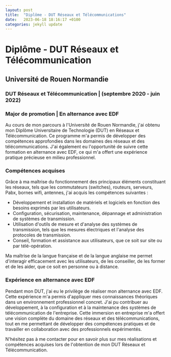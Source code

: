 ```yaml
---
layout: post
title:  "Diplôme - DUT Réseaux et Télécommunications"
date:   2023-06-18 18:16:17 +0100
categories: jekyll update
---
```


# Diplôme - DUT Réseaux et Télécommunication

## Université de Rouen Normandie
### DUT Réseaux et Télécommunication | (septembre 2020 - juin 2022)
### Major de promotion | En alternance avec EDF

Au cours de mon parcours à l'Université de Rouen Normandie, j'ai obtenu mon Diplôme Universitaire de Technologie (DUT) en Réseaux et Télécommunication. Ce programme m'a permis de développer des compétences approfondies dans les domaines des réseaux et des télécommunications. J'ai également eu l'opportunité de suivre cette formation en alternance avec EDF, ce qui m'a offert une expérience pratique précieuse en milieu professionnel.

### Compétences acquises

Grâce à ma maîtrise du fonctionnement des principaux éléments constituant les réseaux, tels que les commutateurs (switches), routeurs, serveurs, Pabx, bornes wifi, antennes, j'ai acquis les compétences suivantes :

- Développement et installation de matériels et logiciels en fonction des besoins exprimés par les utilisateurs.
- Configuration, sécurisation, maintenance, dépannage et administration de systèmes de transmission.
- Utilisation d'outils de mesure et d'analyse des systèmes de transmission, tels que les mesures électriques et l'analyse des protocoles de transmission.
- Conseil, formation et assistance aux utilisateurs, que ce soit sur site ou par télé-opération.

Ma maîtrise de la langue française et de la langue anglaise me permet d'interagir efficacement avec les utilisateurs, de les conseiller, de les former et de les aider, que ce soit en personne ou à distance.

### Expérience en alternance avec EDF

Pendant mon DUT, j'ai eu le privilège de réaliser mon alternance avec EDF. Cette expérience m'a permis d'appliquer mes connaissances théoriques dans un environnement professionnel concret. J'ai pu contribuer au développement, à la configuration et à la maintenance des systèmes de télécommunication de l'entreprise. Cette immersion en entreprise m'a offert une vision complète du domaine des réseaux et des télécommunications, tout en me permettant de développer des compétences pratiques et de travailler en collaboration avec des professionnels expérimentés.

N'hésitez pas à me contacter pour en savoir plus sur mes réalisations et compétences acquises lors de l'obtention de mon DUT Réseaux et Télécommunication.

